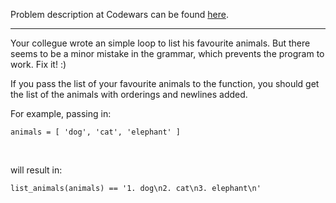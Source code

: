 Problem description at Codewars can be found
[here](https://www.codewars.com/kata/55ca43fb05c5f2f97f0000fd/train/python).

-------------

Your collegue wrote an simple loop to list his favourite animals. But there seems to be a minor
mistake in the grammar, which prevents the program to work. Fix it! :)
<br>

If you pass the list of your favourite animals to the function, you should get the list of the
animals with orderings and newlines added.
<br>

For example, passing in:
```
animals = [ 'dog', 'cat', 'elephant' ]
```
<br>

will result in:
```
list_animals(animals) == '1. dog\n2. cat\n3. elephant\n'
```
